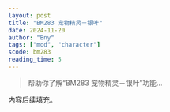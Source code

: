 ```yaml
---
layout: post
title: "BM283 宠物精灵－银叶"
date: 2024-11-20
author: "Bny"
tags: ["mod", "character"]
scode: bm283
reading_time: 5
---
```


> 帮助你了解“BM283 宠物精灵－银叶”功能...

内容后续填充。
